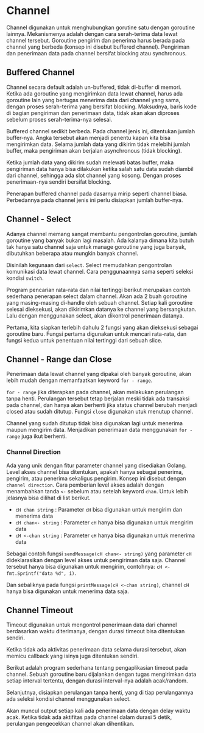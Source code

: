 # Channel

Channel digunakan untuk menghubungkan gorutine satu dengan goroutine lainnya. Mekanismenya adalah dengan cara serah-terima data lewat channel tersebut. Goroutine pengirim dan penerima harus berada pada channel yang berbeda (konsep ini disebut buffered channel). Pengiriman dan penerimaan data pada channel bersifat blocking atau synchronous.

## Buffered Channel

Channel secara default adalah un-buffered, tidak di-buffer di memori. Ketika ada goroutine yang mengirimkan data lewat channel, harus ada goroutine lain yang bertugas menerima data dari channel yang sama, dengan proses serah-terima yang bersifat blocking. Maksudnya, baris kode di bagian pengiriman dan penerimaan data, tidak akan akan diproses sebelum proses serah-terima-nya selesai.

Buffered channel sedikit berbeda. Pada channel jenis ini, ditentukan jumlah buffer-nya. Angka tersebut akan menjadi penentu kapan kita bisa mengirimkan data. Selama jumlah data yang dikirim tidak melebihi jumlah buffer, maka pengiriman akan berjalan asynchronous (tidak blocking).

Ketika jumlah data yang dikirim sudah melewati batas buffer, maka pengiriman data hanya
bisa dilakukan ketika salah satu data sudah diambil dari channel, sehingga ada slot channel
yang kosong. Dengan proses penerimaan-nya sendiri bersifat blocking.

Penerapan buffered channel pada dasarnya mirip seperti channel biasa. Perbedannya pada channel jenis ini perlu disiapkan jumlah buffer-nya.

## Channel - Select

Adanya channel memang sangat membantu pengontrolan goroutine, jumlah goroutine yang banyak bukan lagi masalah. Ada kalanya dimana kita butuh tak hanya satu channel saja untuk manage goroutine yang
juga banyak, dibutuhkan beberapa atau mungkin banyak channel.

Disinilah kegunaan dari `select`. Select memudahkan pengontrolan komunikasi data lewat channel. Cara penggunaannya sama seperti seleksi kondisi `switch`.

Program pencarian rata-rata dan nilai tertinggi berikut merupakan contoh sederhana penerapan select dalam channel. Akan ada 2 buah goroutine yang masing-masing di-handle oleh sebuah channel. Setiap kali goroutine selesai dieksekusi, akan dikirimkan datanya ke channel yang bersangkutan. Lalu dengan menggunakan select, akan dikontrol penerimaan datanya.

Pertama, kita siapkan terlebih dahulu 2 fungsi yang akan dieksekusi sebagai goroutine baru. Fungsi pertama digunakan untuk mencari rata-rata, dan fungsi kedua untuk penentuan nilai tertinggi dari sebuah slice.

## Channel - Range dan Close

Penerimaan data lewat channel yang dipakai oleh banyak goroutine, akan lebih mudah dengan memanfaatkan keyword `for - range`.

`for - range` jika diterapkan pada channel, akan melakukan perulangan tanpa henti. Perulangan tersebut tetap berjalan meski tidak ada transaksi pada channel, dan hanya akan berhenti jika status channel berubah menjadi closed atau sudah ditutup. Fungsi `close` digunakan utuk menutup channel.

Channel yang sudah ditutup tidak bisa digunakan lagi untuk menerima maupun mengirim data. Menjadikan penerimaan data menggunakan `for - range` juga ikut berhenti.

### Channel Direction

Ada yang unik dengan fitur parameter channel yang disediakan Golang. Level akses channel bisa ditentukan, apakah hanya sebagai penerima, pengirim, atau penerima sekaligus pengirim. Konsep ini disebut dengan `channel direction`. Cara pemberian level akses adalah dengan menambahkan tanda `<-` sebelum atau setelah keyword `chan`. Untuk lebih jelasnya bisa dilihat di list berikut.

- `cH chan string`    : Parameter `cH` bisa digunakan untuk mengirim dan menerima data
- `cH chan<- string`  : Parameter `cH` hanya bisa digunakan untuk mengirim data
- `cH <-chan string`  : Parameter `cH` hanya bisa digunakan untuk menerima data

Sebagai contoh fungsi `sendMessage(cH chan<- string)` yang parameter `cH` dideklarasikan dengan level akses untuk pengiriman data saja. Channel tersebut hanya bisa digunakan untuk mengirim, contohnya: `cH <- fmt.Sprintf("data %d", i)`.

Dan sebaliknya pada fungsi `printMessage(cH <-chan string)`, channel `cH` hanya bisa digunakan untuk menerima data saja.

## Channel Timeout

Timeout digunakan untuk mengontrol penerimaan data dari channel berdasarkan waktu diterimanya, dengan durasi timeout bisa ditentukan sendiri.

Ketika tidak ada aktivitas penerimaan data selama durasi tersebut, akan memicu callback yang isinya juga ditentukan sendiri.

Berikut adalah program sederhana tentang pengaplikasian timeout pada channel. Sebuah goroutine baru dijalankan dengan tugas mengirimkan data setiap interval tertentu, dengan durasi interval-nya adalah acak/random.

Selanjutnya, disiapkan perulangan tanpa henti, yang di tiap perulangannya ada seleksi kondisi channel menggunakan select.

Akan muncul output setiap kali ada penerimaan data dengan delay waktu acak. Ketika tidak ada aktifitas pada channel dalam durasi 5 detik, perulangan pengecekkan channel akan dihentikan.
